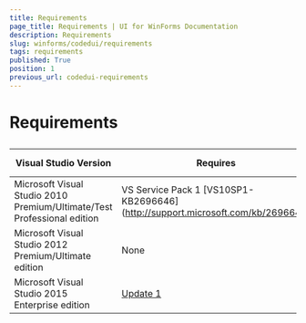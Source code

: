 ```yaml
---
title: Requirements
page_title: Requirements | UI for WinForms Documentation
description: Requirements
slug: winforms/codedui/requirements
tags: requirements
published: True
position: 1
previous_url: codedui-requirements
---
```


# Requirements



## 

|Visual Studio Version|Requires|Available since|
|----|----|----|
|Microsoft Visual Studio 2010 Premium/Ultimate/Test Professional edition|VS Service Pack 1 [VS10SP1-KB2696646] (http://support.microsoft.com/kb/2696646)|Q3 2012|
|Microsoft Visual Studio 2012 Premium/Ultimate edition|None|Q3 2012|
|Microsoft Visual Studio 2015 Enterprise edition|[Update 1](https://www.microsoft.com/en-US/download/details.aspx?id=49989)|Q1 2016|
            
